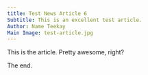 ```yaml
---
title: Test News Article 6
Subtitle: This is an excellent test article.
Author: Name Teekay
Main Image: test-article.jpg
---
```


This is the article. Pretty awesome, right?

The end.
